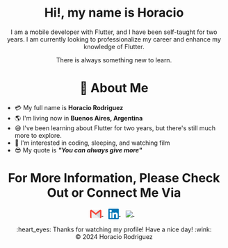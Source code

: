<h1 align="center">Hi!, my name is Horacio</h1>

<p align="center">
  I am a mobile developer with Flutter, and I have been self-taught for two years. I am currently looking to professionalize my career and enhance my knowledge of Flutter.
</p>

<p align="center">
  There is always something new to learn.
</p>

## <h1 align="center"> 🤝 About Me </h1>

- :credit_card: My full name is **Horacio Rodriguez**
- :earth_americas: I'm living now in **Buenos Aires, Argentina**
- :sweat_smile: I've been learning about Flutter for two years, but there's still much more to explore. 
- :monocle_face: I'm interested in coding, sleeping, and watching film
- :sunglasses: My quote is **_"You can always give more"_**


## <h1 align="center"> For More Information, Please Check Out or Connect Me Via </h1>

<p align="center">
  <a href="rodriguezahoracio@gmail.com" >
    <img align="center" | Gmail" width="26px" src="https://github.com/SatYu26/SatYu26/blob/master/Assets/Gmail.svg" />
  </a> &nbsp;&nbsp;
  
  <a href="https://www.linkedin.com/in/shourya-sharma-65b5351a7/](https://www.linkedin.com/in/horacio-rodriguez-904085265/)" target="_blank">
    <img align="center" | Linkedin" width="24px" src="https://github.com/SatYu26/SatYu26/blob/master/Assets/Linkedin.svg" />
  </a> &nbsp;&nbsp;
  
  <a href="https://profile-summary-for-github.herokuapp.com/user/Shourya742](https://github.com/Hidd33n)" target="_blank">
    <img align="center" | GitHub" width="26px" src="https://upload.wikimedia.org/wikipedia/commons/thumb/a/ae/Github-desktop-logo-symbol.svg/1024px-Github-desktop-logo-symbol.svg.png" />
  </a> &nbsp;&nbsp;
  
<p>

<div align="center">
  :heart_eyes: Thanks for watching my profile! Have a nice day! :wink: <br/>
  &copy; 2024 Horacio Rodriguez
</div>

